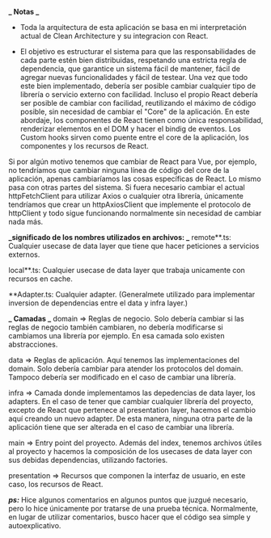 **_ Notas _**

- Toda la arquitectura de esta aplicación se basa en mi interpretación actual de Clean Architecture y su integracion con React.

- El objetivo es estructurar el sistema para que las responsabilidades de cada parte estén bien distribuidas, respetando una estricta regla de dependencia, que garantice un sistema fácil de mantener, fácil de agregar nuevas funcionalidades y fácil de testear. Una vez que todo este bien implementado, debería ser posible cambiar cualquier tipo de librería o servicio externo con facilidad. Incluso el propio React debería ser posible de cambiar con facilidad, reutilizando el máximo de código posible, sin necesidad de cambiar el "Core" de la aplicación. En este abordaje, los componentes de React tienen como única responsabilidad, renderizar elementos en el DOM y hacer el bindig de eventos. Los Custom hooks sirven como puente entre el core de la aplicación, los componentes y los recursos de React.

Si por algún motivo tenemos que cambiar de React para Vue, por ejemplo, no tendríamos que cambiar ninguna línea de código del core de la aplicación, apenas cambiaríamos las cosas específicas de React.
Lo mismo pasa con otras partes del sistema. Si fuera necesario cambiar el actual httpFetchClient para utilizar Axios o cualquier otra librería, únicamente tendríamos que crear un httpAxiosClient que implemente el protocolo de httpClient y todo sigue funcionando normalmente sin necesidad de cambiar nada más.

**_significado de los nombres utilizados en archivos: _**
remote\*\*.ts: Cualquier usecase de data layer que tiene que hacer peticiones a servicios externos.

local\*\*.ts: Cualquier usecase de data layer que trabaja unicamente con recursos en cache.

\*\*Adapter.ts: Cualquier adapter. (Generalmete utilizado para implementar inversion de dependencias entre el data y infra layer.)

**_ Camadas _**
domain => Reglas de negocio. Solo debería cambiar si las reglas de negocio también cambiaren, no debería modificarse si cambiamos una librería por ejemplo. En esa camada solo existen abstracciones.

data => Reglas de aplicación. Aquí tenemos las implementaciones del domain. Solo debería cambiar para atender los protocolos del domain. Tampoco debería ser modificado en el caso de cambiar una librería.

infra => Camada donde implementamos las depedencias de data layer, los adapters. En el caso de tener que cambiar cualquier librería del proyecto, excepto de React que pertenece al presentation layer, hacemos el cambio aquí creando un nuevo adapter. De esta manera, ninguna otra parte de la aplicación tiene que ser alterada en el caso de cambiar una librería.

main => Entry point del proyecto. Además del index, tenemos archivos útiles al proyecto y hacemos la composición de los usecases de data layer con sus debidas dependencias, utilizando factories.

presentation => Recursos que componen la interfaz de usuario, en este caso, los recursos de React.

**_ps:_**
Hice algunos comentarios en algunos puntos que juzgué necesario, pero lo hice únicamente por tratarse de una prueba técnica. Normalmente, en lugar de utilizar comentarios, busco hacer que el código sea simple y autoexplicativo.
